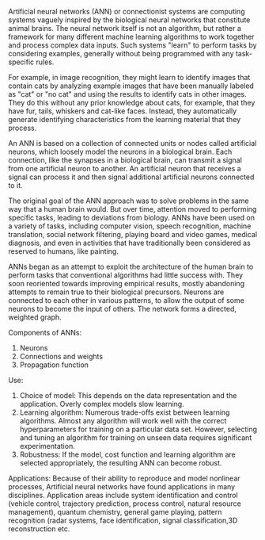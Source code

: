 Artificial neural networks (ANN) or connectionist systems are computing systems vaguely inspired by the biological neural networks that constitute animal brains. The neural network itself is not an algorithm, but rather a framework for many different machine learning algorithms to work together and process complex data inputs. Such systems "learn" to perform tasks by considering examples, generally without being programmed with any task-specific rules.

For example, in image recognition, they might learn to identify images that contain cats by analyzing example images that have been manually labeled as "cat" or "no cat" and using the results to identify cats in other images. They do this without any prior knowledge about cats, for example, that they have fur, tails, whiskers and cat-like faces. Instead, they automatically generate identifying characteristics from the learning material that they process.


An ANN is based on a collection of connected units or nodes called artificial neurons, which loosely model the neurons in a biological brain. Each connection, like the synapses in a biological brain, can transmit a signal from one artificial neuron to another. An artificial neuron that receives a signal can process it and then signal additional artificial neurons connected to it.


The original goal of the ANN approach was to solve problems in the same way that a human brain would. But over time, attention moved to performing specific tasks, leading to deviations from biology. ANNs have been used on a variety of tasks, including computer vision, speech recognition, machine translation, social network filtering, playing board and video games, medical diagnosis, and even in activities that have traditionally been considered as reserved to humans, like painting.


ANNs began as an attempt to exploit the architecture of the human brain to perform tasks that conventional algorithms had little success with. They soon reoriented towards improving empirical results, mostly abandoning attempts to remain true to their biological precursors. Neurons are connected to each other in various patterns, to allow the output of some neurons to become the input of others. The network forms a directed, weighted graph.


Components of ANNs:
1. Neurons
2. Connections and weights
3. Propagation function


Use:
1. Choice of model: This depends on the data representation and the application. Overly complex models slow learning.
2. Learning algorithm: Numerous trade-offs exist between learning algorithms. Almost any algorithm will work well with the correct hyperparameters for training on a particular data set. However, selecting and tuning an algorithm for training on unseen data requires significant experimentation.
3. Robustness: If the model, cost function and learning algorithm are selected appropriately, the resulting ANN can become robust.

Applications:
Because of their ability to reproduce and model nonlinear processes, Artificial neural networks have found applications in many disciplines. Application areas include system identification and control (vehicle control, trajectory prediction, process control, natural resource management), quantum chemistry, general game playing, pattern recognition (radar systems, face identification, signal classification,3D reconstruction etc.
